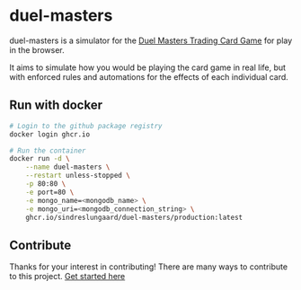 # duel-masters

duel-masters is a simulator for the [Duel Masters Trading Card Game](<https://duelmasters.fandom.com/wiki/Duel_Masters_(Card_Game)>) for play in the browser.

It aims to simulate how you would be playing the card game in real life, but with enforced rules and automations for the effects of each individual card.

## Run with docker

```bash
# Login to the github package registry
docker login ghcr.io

# Run the container
docker run -d \
    --name duel-masters \
    --restart unless-stopped \
    -p 80:80 \
    -e port=80 \
    -e mongo_name=<mongodb_name> \
    -e mongo_uri=<mongodb_connection_string> \
    ghcr.io/sindreslungaard/duel-masters/production:latest
```

## Contribute

Thanks for your interest in contributing! There are many ways to contribute to this project. [Get started here](https://github.com/sindreslungaard/duel-masters/blob/master/CONTRIBUTING.md)
